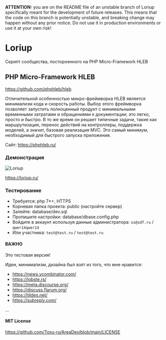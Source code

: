**ATTENTION:** you are on the README file of an unstable branch of Loriup specifically meant for the development of future releases. This means that the code on this branch is potentially unstable, and breaking change may happen without any prior notice. Do not use it in production environments or use it at your own risk!

# Loriup
Скрипт сообщества, постороенного на PHP Micro-Framework HLEB

## PHP Micro-Framework HLEB
https://github.com/phphleb/hleb

Отличительной особенностью микро-фреймворка HLEB является минимализм кода и скорость работы. Выбор этого фреймворка позволяет запустить полноценный продукт с минимальными временными затратами и обращениями к документации; это легко, просто и быстро. В то же время он решает типичные задачи, такие как маршрутизация, перенос действий на контроллеры, поддержка моделей, а значит, базовая реализация MVC. Это самый минимум, необходимый для быстрого запуска приложения.

Сайт: https://phphleb.ru/

### Демонстрация

![Loriup](https://raw.githubusercontent.com/Toxu-ru/AreaDev/main/public/assets/images/areadev.jpg)

https://loriup.ru/

### Тестирование

*   Требуется: php 7*+, HTTPS 
*   Корневая папка проекта: public (настройте сервер)
*   Залейте: database/dev.sql
*   Пропишите настройки: database/dbase.config.php
*   Войдите в аккаунт используя данные администратора: `ss@sdf.ru` / `qwer14qwer14`
*   Или участника: `test@test.ru` / `test@test.ru`

#### ВАЖНО

Это тестовая версия!

Идеи, минимализм, дизайна был взят из того, что мне нравится:

*   https://news.ycombinator.com/
*   https://lobste.rs/
*   https://meta.discourse.org/
*   https://discuss.flarum.org/
*   https://tildes.net/
*   https://subreply.com/

...

#### MIT License

https://github.com/Toxu-ru/AreaDev/blob/main/LICENSE 